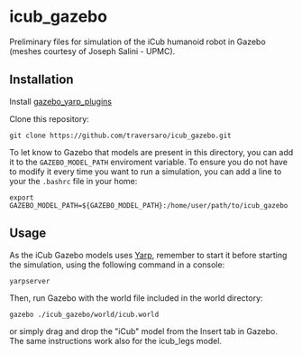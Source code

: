 icub_gazebo
===========

Preliminary files for simulation of the iCub humanoid robot in Gazebo (meshes courtesy of Joseph Salini - UPMC).

Installation
------------
Install [gazebo_yarp_plugins](https://github.com/robotology/gazebo_yarp_plugins)

Clone this repository:
```
git clone https://github.com/traversaro/icub_gazebo.git
```

To let know to Gazebo that models are present in this directory, you can add it to the `GAZEBO_MODEL_PATH` enviroment variable. To ensure you do not have to modify it every time you want to run a simulation, you can add a line to 
your the `.bashrc` file in your home:
```
export GAZEBO_MODEL_PATH=${GAZEBO_MODEL_PATH}:/home/user/path/to/icub_gazebo
```

Usage
-----
As the iCub Gazebo models uses [Yarp](yarp.it), remember to start it before starting the simulation, using the following command in a console:
```
yarpserver 
```

Then, run Gazebo with the world file included in the world directory:
```
gazebo ./icub_gazebo/world/icub.world
```
or simply drag and drop the "iCub" model from the Insert tab in Gazebo.
The same instructions work also for the icub_legs model.
